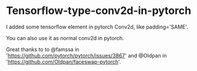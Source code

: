 # Tensorflow-type-conv2d-in-pytorch  
I added some tensorflow element in pytorch Conv2d, like padding='SAME'.  
  
You can also use it as normal conv2d in pytorch.  
  
Great thanks to to @famssa in 'https://github.com/pytorch/pytorch/issues/3867' and @Oldpan in 'https://github.com/Oldpan/faceswap-pytorch'.
